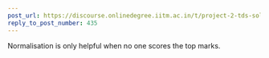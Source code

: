 ```yaml
---
post_url: https://discourse.onlinedegree.iitm.ac.in/t/project-2-tds-solver-discussion-thread/169029/436
reply_to_post_number: 435
---
```

Normalisation is only helpful when no one scores the top marks.